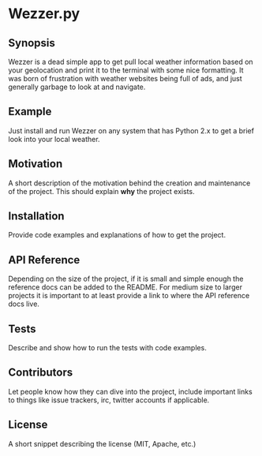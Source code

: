 # Wezzer.py

## Synopsis

Wezzer is a dead simple app to get pull local weather information based on your geolocation and print it to the terminal with some nice formatting. It was born of frustration with weather websites being full of ads, and just generally garbage to look at and navigate.


## Example

Just install and run Wezzer on any system that has Python 2.x to get a brief look into your local weather.

## Motivation

A short description of the motivation behind the creation and maintenance of the project. This should explain **why** the project exists.

## Installation

Provide code examples and explanations of how to get the project.

## API Reference

Depending on the size of the project, if it is small and simple enough the reference docs can be added to the README. For medium size to larger projects it is important to at least provide a link to where the API reference docs live.

## Tests

Describe and show how to run the tests with code examples.

## Contributors

Let people know how they can dive into the project, include important links to things like issue trackers, irc, twitter accounts if applicable.

## License

A short snippet describing the license (MIT, Apache, etc.)
